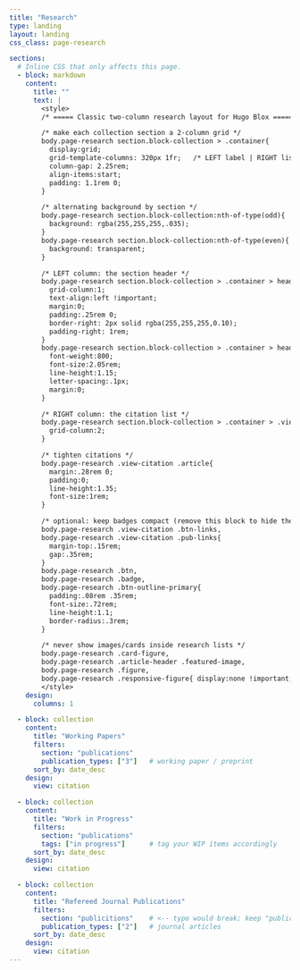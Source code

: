 ```yaml
---
title: "Research"
type: landing
layout: landing
css_class: page-research

sections:
  # Inline CSS that only affects this page.
  - block: markdown
    content:
      title: ""
      text: |
        <style>
        /* ===== Classic two-column research layout for Hugo Blox ===== */

        /* make each collection section a 2-column grid */
        body.page-research section.block-collection > .container{
          display:grid;
          grid-template-columns: 320px 1fr;   /* LEFT label | RIGHT list */
          column-gap: 2.25rem;
          align-items:start;
          padding: 1.1rem 0;
        }

        /* alternating background by section */
        body.page-research section.block-collection:nth-of-type(odd){
          background: rgba(255,255,255,.035);
        }
        body.page-research section.block-collection:nth-of-type(even){
          background: transparent;
        }

        /* LEFT column: the section header */
        body.page-research section.block-collection > .container > header{
          grid-column:1;
          text-align:left !important;
          margin:0;
          padding:.25rem 0;
          border-right: 2px solid rgba(255,255,255,0.10);
          padding-right: 1rem;
        }
        body.page-research section.block-collection > .container > header h2{
          font-weight:800;
          font-size:2.05rem;
          line-height:1.15;
          letter-spacing:.1px;
          margin:0;
        }

        /* RIGHT column: the citation list */
        body.page-research section.block-collection > .container > .view-citation{
          grid-column:2;
        }

        /* tighten citations */
        body.page-research .view-citation .article{
          margin:.28rem 0;
          padding:0;
          line-height:1.35;
          font-size:1rem;
        }

        /* optional: keep badges compact (remove this block to hide them) */
        body.page-research .view-citation .btn-links,
        body.page-research .view-citation .pub-links{
          margin-top:.15rem;
          gap:.35rem;
        }
        body.page-research .btn,
        body.page-research .badge,
        body.page-research .btn-outline-primary{
          padding:.08rem .35rem;
          font-size:.72rem;
          line-height:1.1;
          border-radius:.3rem;
        }

        /* never show images/cards inside research lists */
        body.page-research .card-figure,
        body.page-research .article-header .featured-image,
        body.page-research .figure,
        body.page-research .responsive-figure{ display:none !important; }
        </style>
    design:
      columns: 1

  - block: collection
    content:
      title: "Working Papers"
      filters:
        section: "publications"
        publication_types: ["3"]   # working paper / preprint
      sort_by: date_desc
    design:
      view: citation

  - block: collection
    content:
      title: "Work in Progress"
      filters:
        section: "publications"
        tags: ["in progress"]      # tag your WIP items accordingly
      sort_by: date_desc
    design:
      view: citation

  - block: collection
    content:
      title: "Refereed Journal Publications"
      filters:
        section: "publicitions"    # <-- typo would break; keep "publications"
        publication_types: ["2"]   # journal articles
      sort_by: date_desc
    design:
      view: citation
---
```

